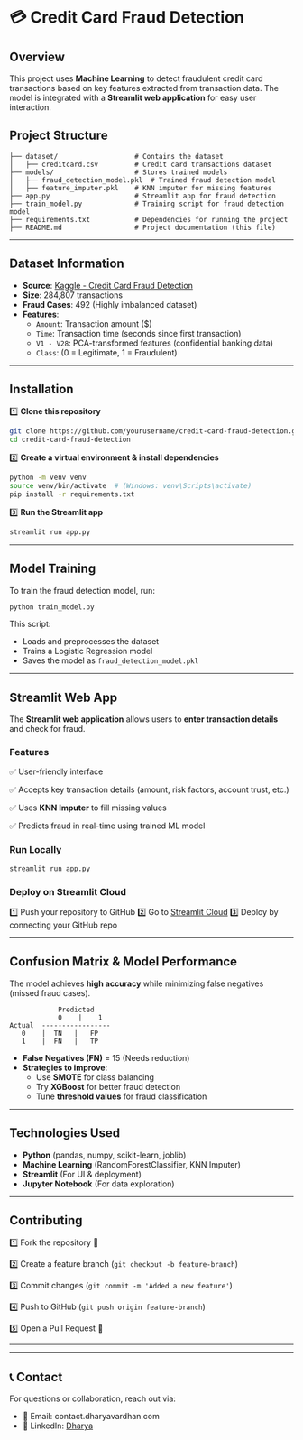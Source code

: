 # 💳 Credit Card Fraud Detection

## Overview
This project uses **Machine Learning** to detect fraudulent credit card transactions based on key features extracted from transaction data. The model is integrated with a **Streamlit web application** for easy user interaction.

## Project Structure
```
├── dataset/                   # Contains the dataset
│   ├── creditcard.csv         # Credit card transactions dataset
├── models/                    # Stores trained models
│   ├── fraud_detection_model.pkl  # Trained fraud detection model
│   ├── feature_imputer.pkl    # KNN imputer for missing features
├── app.py                     # Streamlit app for fraud detection
├── train_model.py             # Training script for fraud detection model
├── requirements.txt           # Dependencies for running the project
├── README.md                  # Project documentation (this file)
```

---

## Dataset Information
- **Source**: [Kaggle - Credit Card Fraud Detection](https://www.kaggle.com/datasets/mlg-ulb/creditcardfraud)
- **Size**: 284,807 transactions
- **Fraud Cases**: 492 (Highly imbalanced dataset)
- **Features**:
  - `Amount`: Transaction amount ($)
  - `Time`: Transaction time (seconds since first transaction)
  - `V1 - V28`: PCA-transformed features (confidential banking data)
  - `Class`: (0 = Legitimate, 1 = Fraudulent)

---

## Installation
1️⃣ **Clone this repository**
```bash
git clone https://github.com/yourusername/credit-card-fraud-detection.git
cd credit-card-fraud-detection
```

2️⃣ **Create a virtual environment & install dependencies**
```bash
python -m venv venv
source venv/bin/activate  # (Windows: venv\Scripts\activate)
pip install -r requirements.txt
```

3️⃣ **Run the Streamlit app**
```bash
streamlit run app.py
```

---

## Model Training
To train the fraud detection model, run:
```bash
python train_model.py
```
This script:
- Loads and preprocesses the dataset
- Trains a Logistic Regression model
- Saves the model as `fraud_detection_model.pkl`

---

## Streamlit Web App
The **Streamlit web application** allows users to **enter transaction details** and check for fraud.

### **Features**
✅ User-friendly interface

✅ Accepts key transaction details (amount, risk factors, account trust, etc.)

✅ Uses **KNN Imputer** to fill missing values

✅ Predicts fraud in real-time using trained ML model

### **Run Locally**
```bash
streamlit run app.py
```

### **Deploy on Streamlit Cloud**
1️⃣ Push your repository to GitHub
2️⃣ Go to [Streamlit Cloud](https://share.streamlit.io/)
3️⃣ Deploy by connecting your GitHub repo

---

## Confusion Matrix & Model Performance
The model achieves **high accuracy** while minimizing false negatives (missed fraud cases).

```
            Predicted
            0    |    1
Actual  -----------------
   0    |  TN   |   FP
   1    |  FN   |   TP
```

- **False Negatives (FN)** = 15 (Needs reduction)
- **Strategies to improve**:
  - Use **SMOTE** for class balancing
  - Try **XGBoost** for better fraud detection
  - Tune **threshold values** for fraud classification

---

## Technologies Used
- **Python** (pandas, numpy, scikit-learn, joblib)
- **Machine Learning** (RandomForestClassifier, KNN Imputer)
- **Streamlit** (For UI & deployment)
- **Jupyter Notebook** (For data exploration)

---

## Contributing
1️⃣ Fork the repository 📌

2️⃣ Create a feature branch (`git checkout -b feature-branch`)

3️⃣ Commit changes (`git commit -m 'Added a new feature'`)

4️⃣ Push to GitHub (`git push origin feature-branch`)

5️⃣ Open a Pull Request 🚀

---

---

## 📞 Contact
For questions or collaboration, reach out via:
- 📧 Email: contact.dharyavardhan.com
- 🔗 LinkedIn: [Dharya](www.linkedin.com/in/dharyavardhan)


